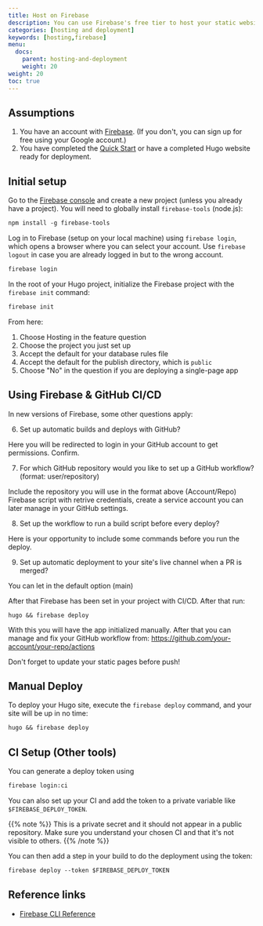 ```yaml
---
title: Host on Firebase
description: You can use Firebase's free tier to host your static website; this also gives you access to Firebase's NOSQL API.
categories: [hosting and deployment]
keywords: [hosting,firebase]
menu:
  docs:
    parent: hosting-and-deployment
    weight: 20
weight: 20
toc: true
---
```


## Assumptions

1. You have an account with [Firebase][signup]. (If you don't, you can sign up for free using your Google account.)
2. You have completed the [Quick Start] or have a completed Hugo website ready for deployment.

## Initial setup

Go to the [Firebase console][console] and create a new project (unless you already have a project). You will need to globally install `firebase-tools` (node.js):

```txt
npm install -g firebase-tools
```

Log in to Firebase (setup on your local machine) using `firebase login`, which opens a browser where you can select your account. Use `firebase logout` in case you are already logged in but to the wrong account.


```txt
firebase login
```

In the root of your Hugo project, initialize the Firebase project with the `firebase init` command:

```txt
firebase init
```

From here:

1. Choose Hosting in the feature question
2. Choose the project you just set up
3. Accept the default for your database rules file
4. Accept the default for the publish directory, which is `public`
5. Choose "No" in the question if you are deploying a single-page app

## Using Firebase & GitHub CI/CD

In new versions of Firebase, some other questions apply:

6. Set up automatic builds and deploys with GitHub? 

Here you will be redirected to login in your GitHub account to get permissions. Confirm.

7. For which GitHub repository would you like to set up a GitHub workflow? (format: user/repository) 

Include the repository you will use in the format above (Account/Repo)
Firebase script with retrive credentials, create a service account you can later manage in your GitHub settings.

8. Set up the workflow to run a build script before every deploy? 

Here is your opportunity to include some commands before you run the deploy.

9. Set up automatic deployment to your site's live channel when a PR is merged? 

You can let in the default option (main)

After that Firebase has been set in your project with CI/CD. After that run:

```
hugo && firebase deploy
```

With this you will have the app initialized manually. After that you can manage and fix your GitHub workflow from: https://github.com/your-account/your-repo/actions

Don't forget to update your static pages before push!

## Manual Deploy

To deploy your Hugo site, execute the `firebase deploy` command, and your site will be up in no time:

```txt
hugo && firebase deploy
```

## CI Setup (Other tools)

You can generate a deploy token using

```txt
firebase login:ci
```

You can also set up your CI and add the token to a private variable like `$FIREBASE_DEPLOY_TOKEN`.

{{% note %}}
This is a private secret and it should not appear in a public repository. Make sure you understand your chosen CI and that it's not visible to others.
{{% /note %}}

You can then add a step in your build to do the deployment using the token:

```txt
firebase deploy --token $FIREBASE_DEPLOY_TOKEN
```

## Reference links

* [Firebase CLI Reference](https://firebase.google.com/docs/cli/#administrative_commands)

[console]: https://console.firebase.google.com/
[Quick Start]: /getting-started/quick-start/
[signup]: https://console.firebase.google.com/
